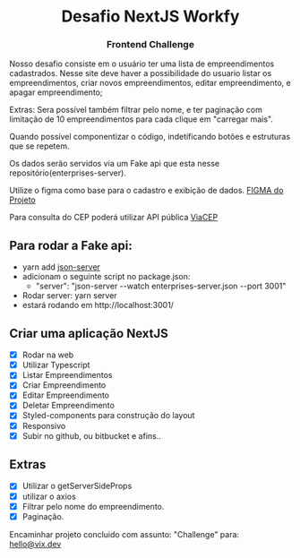 <h1 align="center">
   Desafio NextJS Workfy
  
<br>
<h3 align="center">
Frontend Challenge
   
<br>
</h3>
</h1>

Nosso desafio consiste em o usuário ter uma lista de empreendimentos cadastrados. Nesse site deve haver a possibilidade do usuario listar os empreendimentos, criar novos empreendimentos, editar empreendimento, e apagar empreendimento;

Extras: Sera possível também filtrar pelo nome, e ter paginação com limitação de 10 empreendimentos para cada clique em "carregar mais".

Quando possível componentizar o código, indetificando botões e estruturas que se repetem.

Os dados serão servidos via um Fake api que esta nesse repositório(enterprises-server).

Utilize o figma como base para o cadastro e exibição de dados. [FIGMA do Projeto](https://www.figma.com/file/8MFTHBKNLmMVNCedgukVzZ/Desafio?node-id=0%3A1)

Para consulta do CEP poderá utilizar API pública [ViaCEP](https://viacep.com.br/)

## Para rodar a Fake api:

- yarn add [json-server](https://www.npmjs.com/package/json-server)
- adicionam o seguinte script no package.json:
  - "server": "json-server --watch enterprises-server.json --port 3001"
- Rodar server: yarn server
- estará rodando em http://localhost:3001/

## Criar uma aplicação NextJS

- [x] Rodar na web
- [x] Utilizar Typescript
- [x] Listar Empreendimentos
- [x] Criar Empreendimento
- [x] Editar Empreendimento
- [x] Deletar Empreendimento
- [x] Styled-components para construção do layout
- [x] Responsivo
- [x] Subir no github, ou bitbucket e afins..

## Extras

- [x] Utilizar o getServerSideProps
- [x] utilizar o axios
- [x] Filtrar pelo nome do empreendimento.
- [x] Paginação.

Encaminhar projeto concluido com assunto: "Challenge" para: hello@vix.dev
